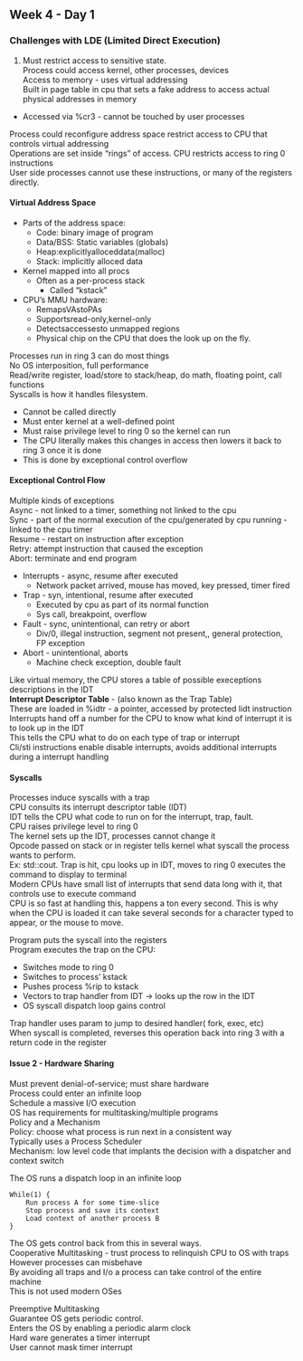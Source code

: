 ## Week 4 - Day 1
### Challenges with LDE (Limited Direct Execution)
1) Must restrict access to sensitive state.  
Process could access kernel, other processes, devices  
Access to memory - uses virtual addressing  
Built in page table in cpu that sets a fake address to access actual physical addresses in memory  

* Accessed via %cr3 - cannot be touched by user processes

Process could reconfigure address space restrict access to CPU that controls virtual addressing  
Operations are set inside “rings” of access. CPU restricts access to ring 0 instructions  
User side processes cannot use these instructions, or many of the registers directly. 

#### Virtual Address Space 
* Parts of the address space:
    * Code: binary image of program
    * Data/BSS: Static variables (globals)
    * Heap:explicitlyalloceddata(malloc)
    * Stack: implicitly alloced data
* Kernel mapped into all procs 
    * Often as a per-process stack
        * Called “kstack”
* CPU’s MMU hardware:
    * RemapsVAstoPAs
    * Supportsread-only,kernel-only
    * Detectsaccessesto unmapped regions
    * Physical chip on the CPU that does the look up on the fly. 

Processes run in ring 3 can do most things  
No OS interposition, full performance  
Read/write register, load/store to stack/heap, do math, floating point, call functions  
Syscalls is how it handles filesystem. 

* Cannot be called directly
* Must enter kernel at a well-defined point
* Must raise privilege level to ring 0 so the kernel can run
* The CPU literally makes this changes in access then lowers it back to ring 3 once it is done
* This is done by exceptional control overflow

#### Exceptional Control Flow
Multiple kinds of exceptions  
Async - not linked to a timer, something not linked to the cpu  
Sync - part of the normal execution of the cpu/generated by cpu running - linked to the cpu timer  
Resume - restart on instruction after exception  
Retry: attempt instruction that caused the exception  
Abort: terminate and end program  

* Interrupts - async, resume after executed
    * Network packet arrived, mouse has moved, key pressed, timer fired
* Trap - syn, intentional, resume after executed
    * Executed by cpu as part of its normal function
    * Sys call, breakpoint, overflow
* Fault - sync, unintentional, can retry or abort
    * Div/0, illegal instruction, segment not present,, general protection, FP exception
* Abort - unintentional, aborts 
    * Machine check exception, double fault

Like virtual memory, the CPU stores a table of possible execeptions descriptions in the IDT  
**Interrupt Descriptor Table** - (also known as the Trap Table)  
These are loaded in %idtr - a pointer, accessed by protected lidt instruction  
Interrupts hand off a number for the CPU to know what kind of interrupt it is to look up in the IDT  
This tells the CPU what to do on each type of trap or interrupt  
Cli/sti instructions enable disable interrupts, avoids additional interrupts during a interrupt handling

#### Syscalls
Processes induce syscalls with a trap  
CPU consults its interrupt descriptor table (IDT)  
IDT tells the CPU what code to run on for the interrupt, trap, fault.  
CPU raises privilege level to ring 0  
The kernel sets up the IDT, processes cannot change it  
Opcode passed on stack or in register tells kernel what syscall the process wants to perform.  
Ex: std::cout. Trap is hit, cpu looks up in IDT, moves to ring 0 executes the command to display to terminal  
Modern CPUs have small list of interrupts that send data long with it, that controls use to execute command  
CPU is so fast at handling this, happens a ton every second. This is why when the CPU is loaded it can take several seconds for a character typed to appear, or the mouse to move. 

Program puts the syscall into the registers  
Program executes the trap on the CPU: 

* Switches mode to ring 0
* Switches to process’ kstack
* Pushes process %rip to kstack
* Vectors to trap handler from IDT -> looks up the row in the IDT
* OS syscall dispatch loop gains control

Trap handler uses param to jump to desired handler( fork, exec, etc)  
When syscall is completed, reverses this operation back into ring 3 with a return code in the register

#### Issue 2 - Hardware Sharing
Must prevent denial-of-service; must share hardware  
Process could enter an infinite loop  
Schedule a massive I/O execution  
OS has requirements for multitasking/multiple programs  
Policy and a Mechanism  
Policy: choose what process is run next in a consistent way  
Typically uses a Process Scheduler  
Mechanism: low level code that implants the decision with a dispatcher and context switch  

The OS runs a dispatch loop in an infinite loop

```
While(1) {
    Run process A for some time-slice
    Stop process and save its context
    Load context of another process B
}
```

The OS gets control back from this in several ways.  
Cooperative Multitasking - trust process to relinquish CPU to OS with traps  
However processes can misbehave  
By avoiding all traps and I/o a process can take control of the entire machine  
This is not used modern OSes  

Preemptive Multitasking  
Guarantee OS gets periodic control.  
Enters the OS by enabling a periodic alarm clock  
Hard ware generates a timer interrupt  
User cannot mask timer interrupt